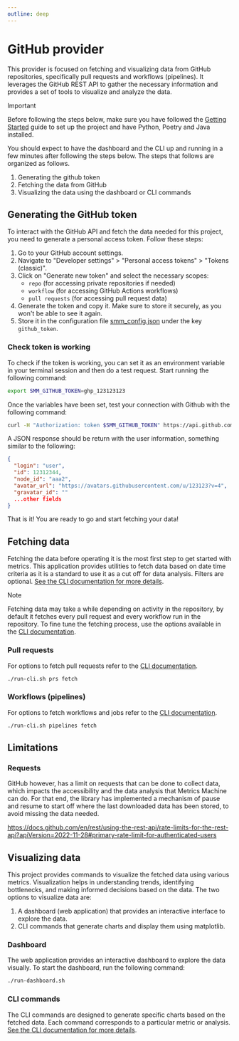 ```yaml
---
outline: deep
---
```


# GitHub provider

This provider is focused on fetching and visualizing data from GitHub repositories, specifically pull requests and
workflows (pipelines). It leverages the GitHub REST API to gather the necessary information and provides a set of
tools to visualize and analyze the data.

> [!IMPORTANT]
> Before following the steps below, make sure you have followed the [Getting Started](./getting-started.md) guide to set up
> the project and have Python, Poetry and Java installed.

You should expect to have the dashboard and the CLI up and running in a few minutes after following the steps below. The
steps that follows are organized as follows.

1. Generating the github token
2. Fetching the data from GitHub
3. Visualizing the data using the dashboard or CLI commands

## Generating the GitHub token

To interact with the GitHub API and fetch the data needed for this project, you need to generate a personal access token.
Follow these steps:

1. Go to your GitHub account settings.
2. Navigate to "Developer settings" > "Personal access tokens" > "Tokens (classic)".
3. Click on "Generate new token" and select the necessary scopes:
   - `repo` (for accessing private repositories if needed)
   - `workflow` (for accessing GitHub Actions workflows)
   - `pull requests` (for accessing pull request data)
4. Generate the token and copy it. Make sure to store it securely, as you won't be able to see it again.
5. Store it in the configuration file [smm_config.json](./getting-started.md#configuration-options) under the key `github_token`.

### Check token is working

To check if the token is working, you can set it as an environment variable in your terminal session and then do a test
request. Start running the following command:

```bash
export SMM_GITHUB_TOKEN=ghp_123123123
```

Once the variables have been set, test your connection with Github with the following command:

```bash
curl -H "Authorization: token $SMM_GITHUB_TOKEN" https://api.github.com/user
```

A JSON response should be return with the user information, something similar to the following:

```json
{
  "login": "user",
  "id": 12312344,
  "node_id": "aaa2",
  "avatar_url": "https://avatars.githubusercontent.com/u/123123?v=4",
  "gravatar_id": ""
  ...other fields
}
```

That is it! You are ready to go and start fetching your data!

## Fetching data

Fetching the data before operating it is the most first step to get started with metrics. This application provides
utilities to fetch data based on date time criteria as it is a standard to use it as a cut off for data analysis. Filters
are optional. [See the CLI documentation for more details](./github/cli.md).

> [!NOTE]
> Fetching data may take a while depending on activity in the repository, by default it fetches
> every pull request and every workflow run in the repository. To fine tune the fetching process, use the options
> available in the [CLI documentation](./github/cli.md).

### Pull requests

For options to fetch pull requests refer to the [CLI documentation](./github/cli-prs.md).

```bash
./run-cli.sh prs fetch
```

### Workflows (pipelines)

For options to fetch workflows and jobs refer to the [CLI documentation](./github/cli-workflows.md).

```bash
./run-cli.sh pipelines fetch
```

## Limitations

### Requests

GitHub however, has a limit on requests that can be done to collect data, which impacts the accessibility and the data
analysis that Metrics Machine can do. For that end, the library has implemented a mechanism of pause and resume to start
off where the last downloaded data has been stored, to avoid missing the data needed.

<https://docs.github.com/en/rest/using-the-rest-api/rate-limits-for-the-rest-api?apiVersion=2022-11-28#primary-rate-limit-for-authenticated-users>

## Visualizing data

This project provides commands to visualize the fetched data using various metrics. Visualization helps in understanding
trends, identifying bottlenecks, and making informed decisions based on the data. The two options to visualize data are:

1. A dashboard (web application) that provides an interactive interface to explore the data.
2. CLI commands that generate charts and display them using matplotlib.

### Dashboard

The web application provides an interactive dashboard to explore the data visually. To start the dashboard, run the
following command:

```bash
./run-dashboard.sh
```

### CLI commands

The CLI commands are designed to generate specific charts based on the fetched data. Each command corresponds to a
particular metric or analysis. [See the CLI documentation for more details](./github/cli.md).

